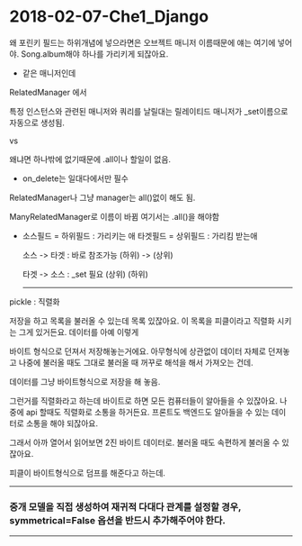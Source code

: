 # 2018-02-07-Che1_Django


왜 포린키 필드는 하위개념에 넣으라면은
오브젝트 매니저 이름때문에 얘는 여기에 넣어야.
Song.album해야 하나를 가리키게 되잖아요.


* 같은 매니저인데

RelatedManager
에서


특정 인스턴스와 관련된 매니저와 쿼리를 날릴대는 릴레이티드 매니저가 _set이름으로 자동으로 생성됨.

vs

왜냐면 하나밖에 없기때문에
.all이나 할일이 없음.



* on_delete는 일대다에서만 필수


RelatedManager나 그냥 manager는 all()없이 해도 됨.


ManyRelatedManager로 이름이 바뀜
여기서는 .all()을 해야함



* 소스필드 = 하위필드 : 가리키는 애
  타겟필드 = 상위필드 : 가리킴 받는애
  
  소스   -> 타겟    : 바로 참조가능
  (하위) -> (상위)
 
  타겟   -> 소스    : _set 필요
  (상위)    (하위)
  
  
  
  --------------------------
  
 pickle : 직렬화
 
 저장을 하고 목록을 불러올 수 있는데
 목록 있잖아요. 이 목록을 피클이라고 직렬화 시키는 그게 있거든요. 
 데이터를 아예 이렇게 
 
 바이트 형식으로 던져서 저장해놓는거에요.
 아무형식에 상관없이 데이터 자체로 던져놓고 나중에 불러올 때도 그대로 불러올 때 꺼꾸로 해석을 해서 가져오는 건데.
 
 데이터를 그냥 바이트형식으로 저장을 해 놓음.
 
그런거를 직렬화라고 하는데 바이트로 하면 모든 컴퓨터들이 알아들을 수 있잖아요. 나중에 api 할때도 직렬화로 소통을 하거든요. 프론트도 백엔드도 알아들을 수 있는 데이터로 소통을 해야 되잖아요.

그래서 아까 열어서 읽어보면 
2진 바이트 데이터로. 
불러올 때도 속편하게 불러올 수 있잖아요.

피클이 바이트형식으로 덤프를 해준다고 하는데.

----------------------------


### 중개 모델을 직접 생성하여 재귀적 다대다 관계를 설정할 경우, symmetrical=False 옵션을 반드시 추가해주어야 한다.



------------------

